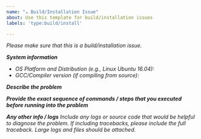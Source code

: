 ```yaml
---
name: "☕ Build/Installation Issue"
about: Use this template for build/installation issues
labels: 'type:build/install'

---
```


<em>Please make sure that this is a build/installation issue.

**System information**
- OS Platform and Distribution (e.g., Linux Ubuntu 16.04):
- GCC/Compiler version (if compiling from source):


**Describe the problem**

**Provide the exact sequence of commands / steps that you executed before running into the problem**


**Any other info / logs**
Include any logs or source code that would be helpful to diagnose the problem. If including tracebacks, please include the full traceback. Large logs and files should be attached.
